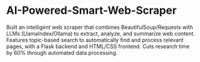 # AI-Powered-Smart-Web-Scraper
Built an intelligent web scraper that combines BeautifulSoup/Requests with LLMs (LlamaIndex/Ollama) to extract, analyze, and summarize web content. Features topic-based search to automatically find and process relevant pages, with a Flask backend and HTML/CSS frontend. Cuts research time by 60% through automated data processing.
